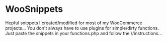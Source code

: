 # WooSnippets
Hepful snippets I created/modified for most of my WooCommerce projects... You don't always have to use plugins for simple/dirty functions. 
Just paste the snippets in your functions.php and follow the //instructions... 
